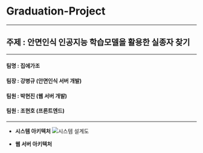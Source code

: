 # Graduation-Project
---
## __주제__ : 안면인식 인공지능 학습모델을 활용한 실종자 찾기
---
#### 팀명 : 집에가조
#### 팀장 : 강병규 (안면인식 서버 개발)
#### 팀원 : 박현진 (웹 서버 개발)
#### 팀원 : 조현호 (프론트엔드)
---
- __시스템 아키텍처__
![시스템 설계도](https://user-images.githubusercontent.com/111965118/205717038-6a2324c4-4eec-4155-8e09-7b919dcd648b.PNG)

- __웹 서버 아키텍처__

